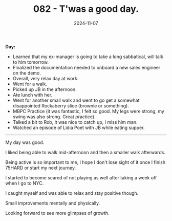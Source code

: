 ﻿---
title: 082 - T'was a good day.
date: 2024-11-07
categories: ["daily"]
tags: posts

---
**Day:** 

- Learned that my ex-manager is going to take a long sabbatical, will talk to him tomorrow.
- Finalized the documentation needed to onboard a new sales engineer on the demo.
- Overall, very relax day at work.
- Went for a walk.
- Picked up JB in the afternoon.
- Ate lunch with her.
- Went for another small walk and went to go get a somewhat disappointed Rockaberry slice (brownie or something).
- MBPC Practice (it was fantastic, I felt so good. My legs were strong, my swing was also strong. Great practice).
- Talked a bit to Rob, it was nice to catch up, I miss him man.
- Watched an episode of Lidia Poet with JB while eating supper.
---
My day was good.

I liked being able to walk mid-afternoon and then a smaller walk afterwards.

Being active is so important to me, I hope I don't lose sight of it once I finish 75HARD or start my next journey.

I started to become scared of not playing as well after taking a week off when I go to NYC.

I caught myself and was able to relax and stay positive though.

Small improvements mentally and physically.

Looking forward to see more glimpses of growth.
